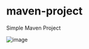 # maven-project

Simple Maven Project


![image](https://github.com/bijaygh/Devopsclass/assets/110768322/ead799cf-313c-46fe-a30e-98c08db9ed64)
